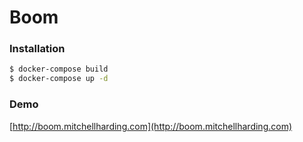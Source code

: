 # Boom

### Installation

```sh
$ docker-compose build
$ docker-compose up -d
```

### Demo
[http://boom.mitchellharding.com](http://boom.mitchellharding.com)

